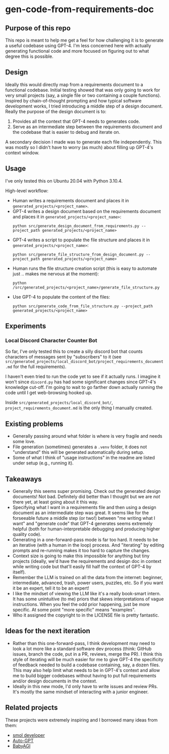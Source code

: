 # gen-code-from-requirements-doc

## Purpose of this repo
This repo is meant to help me get a feel for how challenging it is to generate a useful codebase using GPT-4. I'm less concerned here with actually generating functional code and more focused on figuring out to what degree this is possible.

## Design
Ideally this would directly map from a requirements document to a functional codebase. Initial testing showed that was only going to work for very small projects (say, a single file or two containing a couple functions). Inspired by chain-of-thought prompting and how typical software development works, I tried introducing a middle step of a design document. Really the purpose of the design document is to:
1. Provides all the context that GPT-4 needs to generates code.
1. Serve as an intermediate step between the requirements document and the codebase that is easier to debug and iterate on.

A secondary decision I made was to generate each file independently. This was mostly so I didn't have to worry (as much) about filling up GPT-4's context window. 

## Usage
I've only tested this on Ubuntu 20.04 with Python 3.10.4.

High-level workflow:
- Human writes a requirements document and places it in `generated_projects/<project_name>`.
- GPT-4 writes a design document based on the requirements document and places it in `generated_projects/<project_name>`:
    ```
    python src/generate_design_document_from_requirements.py --project_path generated_projects/<project_name>
    ```
- GPT-4 writes a script to populate the file structure and places it in `generated_projects/<project_name>`: 
    ```
    python src/generate_file_structure_from_design_document.py --project_path generated_projects/<project_name>
    ```
- Human runs the file structure creation script (this is easy to automate just .. makes me nervous at the moment):
    ```
    python /src/generated_projects/<project_name>/generate_file_structure.py
    ```
- Use GPT-4 to populate the content of the files: 
    ```
    python src/generate_code_from_file_structure.py --project_path generated_projects/<project_name>
    ````

## Experiments

### Local Discord Character Counter Bot
So far, I've only tested this to create a silly discord bot that counts characters of messages sent by "subscribers" to it (see `src/generated_projects/local_discord_bot/project_requirements_document.md` for the full requirements). 



I haven't even tried to run the code yet to see if it actually runs. I imagine it won't since `discord.py` has had some significant changes since GPT-4's knowledge cut-off. I'm going to wait to go farther down actually running the code until I get web-browsing hooked up.

Inside `src/generated_projects/local_discord_bot/`, `project_requirements_document.md` is the only thing I manually created.

## Existing problems
- Generally passing around what folder is where is very fragile and needs some love.
- File generation (sometimes) generates a `.venv` folder, it does not "understand" this will be generated automatically during setup.
- Some of what I think of "usage instructions" in the readme are listed under setup (e.g., running it).

## Takeaways
- Generally this seems super promising. Check out the generated design documents! Not bad. Definitely did better than I thought but we are _not_ there yet, at least going about it this way.
- Specifying what I want in a requirements file and then using a design document as an intermediate step was great. It seems like for the forseeable future a middle step (or two!) between "me writing what I want" and "generate code" that GPT-4 generates seems extremely helpful (both for human-interpretable debugging and producing higher quality code).
- Generating in a one-forward-pass mode is far too hard. It needs to be an iterative (with a human in the loop) process. And "iterating" by editing prompts and re-running makes it too hard to capture the changes.
- Context size is going to make this impossible for anything but tiny projects (ideally, we'd have the requirements and design doc in context while writing code but that'll easily fill half the context of GPT-4 by itself).
- Remember the LLM is trained on all the data from the internet: beginner, intermediate, advanced, trash, power users, puzzles, etc. So if you want it be an expert, tell it to be an expert! 
- I like the mindset of viewing the LLM like it's a really book-smart intern. It has some unintuitive (to me) priors that skews interpretations of vague instructions. When you feel the odd prior happening, just be more specific. At some point "more specific" means "examples".
- Who it assigned the copyright to in the LICENSE file is pretty fantastic.

## Ideas for the next iteration
- Rather than this one-forward-pass, I think development may need to look a lot more like a standard software dev process (think: GitHub issues, branch the code, put in a PR, reviews, merge the PR). I think this style of iterating will be much easier for me to give GPT-4 the specificity of feedback needed to build a codebase containing, say, a dozen files. This may also help limit what needs to be in GPT-4's context and allow me to build bigger codebases without having to put full requirements and/or design documents in the context.
- Ideally in this new mode, I'd only have to write issues and review PRs. It's mostly the same mindset of interacting with a junior engineer.

## Related projects
These projects were extremely inspiring and I borrowed many ideas from them:
- [smol developer](https://github.com/smol-ai/developer)
- [Auto-GPT](https://github.com/Significant-Gravitas/Auto-GPT)
- [BabyAGI](https://github.com/yoheinakajima/babyagi)
